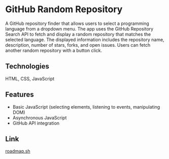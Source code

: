 # GitHub Random Repository

A GitHub repository finder that allows users to select a programming language from a dropdown menu. The app uses the GitHub Repository Search API to fetch and display a random repository that matches the selected language. The displayed information includes the repository name, description, number of stars, forks, and open issues. Users can fetch another random repository with a button click.

## Technologies

HTML, CSS, JavaScript

## Features

- Basic JavaScript (selecting elements, listening to events, manipulating DOM)
- Asynchronous JavaScript
- GitHub API integration

## Link

[roadmap.sh](https://roadmap.sh/projects/github-random-repo)

